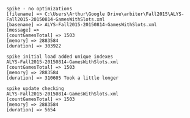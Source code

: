 
    spike - no optimizations
    [filename] => C:\Users\Arthur\Google Drive\arbiter\Fall2015\ALYS-Fall2015-20150814-GamesWithSlots.xml
    [basename] => ALYS-Fall2015-20150814-GamesWithSlots.xml
    [message] => 
    [countGamesTotal] => 1503
    [memory] => 2883584
    [duration] => 303922
    
    spike initial load added unique indexes
    ALYS-Fall2015-20150814-GamesWithSlots.xml
    [countGamesTotal] => 1503
    [memory] => 2883584
    [duration] => 310605 Took a little longer
    
    spike update checking
    ALYS-Fall2015-20150814-GamesWithSlots.xml
    [countGamesTotal] => 1503
    [memory] => 2883584
    [duration] => 5654